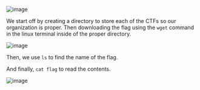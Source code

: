 ![image](https://github.com/JMacPort/picoCTFs/assets/145376972/9f396b30-048e-4157-b50b-77a72717ea84)

We start off by creating a directory to store each of the CTFs so our organization is proper. Then downloading the flag using the ```wget``` command in the linux terminal inside of the proper directory.

![image](https://github.com/JMacPort/picoCTFs/assets/145376972/97531a38-fb09-4e13-94a2-9b2955de7706)

Then, we use ```ls``` to find the name of the flag. 

And finally, ```cat flag``` to read the contents. 

![image](https://github.com/JMacPort/picoCTFs/assets/145376972/5a8370c6-1713-415f-b710-2732593954c0)
